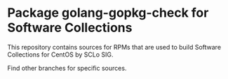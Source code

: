# Package golang-gopkg-check for Software Collections

This repository contains sources for RPMs that are used
to build Software Collections for CentOS by SCLo SIG.

Find other branches for specific sources.
